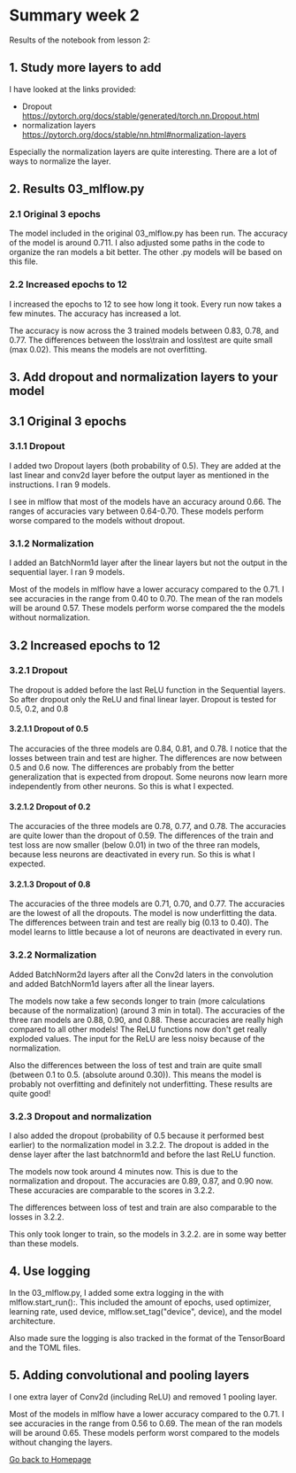 # Summary week 2
Results of the notebook from lesson 2:

## 1. Study more layers to add
I have looked at the links provided:
- Dropout https://pytorch.org/docs/stable/generated/torch.nn.Dropout.html
- normalization layers https://pytorch.org/docs/stable/nn.html#normalization-layers

Especially the normalization layers are quite interesting. There are a lot of ways to normalize the layer. 

## 2. Results 03_mlflow.py

### 2.1 Original 3 epochs
The model included in the original 03_mlflow.py has been run. The accuracy of the model is around 0.711. I also adjusted some paths in the code to organize the ran models a bit better. The other .py models will be based on this file.

### 2.2 Increased epochs to 12
I increased the epochs to 12 to see how long it took. Every run now takes a few minutes. The accuracy has increased a lot.

The accuracy is now across the 3 trained models between 0.83, 0.78, and 0.77. The differences between the loss\train and loss\test are quite small (max 0.02). This means the models are not overfitting.

## 3. Add dropout and normalization layers to your model

## 3.1 Original 3 epochs
### 3.1.1 Dropout
I added two Dropout layers (both probability of 0.5). They are added at the last linear and conv2d layer before the output layer as mentioned in the instructions. I ran 9 models.

I see in mlflow that most of the models have an accuracy around 0.66. The ranges of accuracies vary between 0.64-0.70. These models perform worse compared to the models without dropout.

### 3.1.2 Normalization
I added an BatchNorm1d layer after the linear layers but not the output in the sequential layer. I ran 9 models.

Most of the models in mlflow have a lower accuracy compared to the 0.71. I see accuracies in the range from 0.40 to 0.70. The mean of the ran models will be around 0.57. These models perform worse compared the the models without normalization.

## 3.2 Increased epochs to 12
### 3.2.1 Dropout
The dropout is added before the last ReLU function in the Sequential layers. So after dropout only the ReLU and final linear layer. Dropout is tested for 0.5, 0.2, and 0.8

#### 3.2.1.1 Dropout of 0.5
The accuracies of the three models are 0.84, 0.81, and 0.78. I notice that the losses between train and test are higher. The differences are now between 0.5 and 0.6 now. The differences are probably from the better generalization that is expected from dropout. Some neurons now learn more independently from other neurons. So this is what I expected.

#### 3.2.1.2 Dropout of 0.2
The accuracies of the three models are 0.78, 0.77, and 0.78. The accuracies are quite lower than the dropout of 0.59. The differences of the train and test loss are now smaller (below 0.01) in two of the three ran models, because less neurons are deactivated in every run. So this is what I expected. 

#### 3.2.1.3 Dropout of 0.8
The accuracies of the three models are 0.71, 0.70, and 0.77. The accuracies are the lowest of all the dropouts. The model is now underfitting the data. The differences between train and test are really big (0.13 to 0.40). The model learns to little because a lot of neurons are deactivated in every run.

### 3.2.2 Normalization
Added BatchNorm2d layers after all the Conv2d laters in the convolution and added BatchNorm1d layers after all the linear layers.

The models now take a few seconds longer to train (more calculations because of the normalization) (around 3 min in total). The accuracies of the three ran models are 0.88, 0.90, and 0.88. These accuracies are really high compared to all other models! The ReLU functions now don't get really exploded values. The input for the ReLU are less noisy because of the normalization. 

Also the differences between the loss of test and train are quite small (between 0.1 to 0.5. (absolute around 0.30)). This means the model is probably not overfitting and definitely not underfitting. These results are quite good!

### 3.2.3 Dropout and normalization
I also added the dropout (probability of 0.5 because it performed best earlier) to the normalization model in 3.2.2. The dropout is added in the dense layer after the last batchnorm1d and before the last ReLU function. 

The models now took around 4 minutes now. This is due to the normalization and dropout. The accuracies are 0.89, 0.87, and 0.90 now. These accuracies are comparable to the scores in 3.2.2. 

The differences between loss of test and train are also comparable to the losses in 3.2.2.

This only took longer to train, so the models in 3.2.2. are in some way better than these models.

## 4. Use logging
In the 03_mlflow.py, I added some extra logging in the with mlflow.start_run():. This included the amount of epochs, used optimizer, learning rate, used device, mlflow.set_tag("device", device), and the model architecture.

Also made sure the logging is also tracked in the format of the TensorBoard and the TOML files.

## 5. Adding convolutional and pooling layers
I one extra layer of Conv2d (including ReLU) and removed 1 pooling layer.

Most of the models in mlflow have a lower accuracy compared to the 0.71. I see accuracies in the range from 0.56 to 0.69. The mean of the ran models will be around 0.65. These models perform worst compared to the models without changing the layers.

[Go back to Homepage](../README.md)
